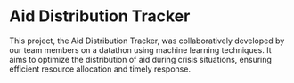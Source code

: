 # Aid Distribution Tracker

This project, the Aid Distribution Tracker, was collaboratively developed by our team members on a datathon using machine learning techniques. It aims to optimize the distribution of aid during crisis situations, ensuring efficient resource allocation and timely response.
